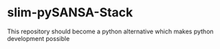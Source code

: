 # slim-pySANSA-Stack
This repository should become a python alternative which makes python development possible
